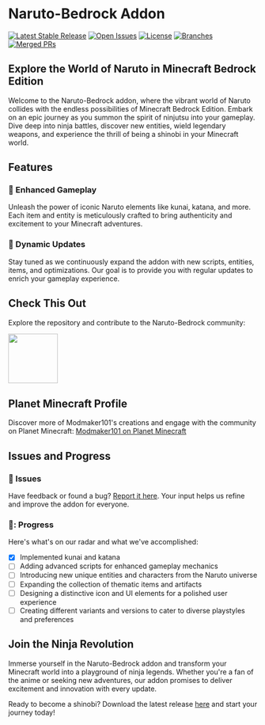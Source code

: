 # Naruto-Bedrock Addon

[![Latest Stable Release](https://badgen.net/github/release/modmaker101/minecraft-bedrock-naruto/stable)](https://github.com/ModMaker101/Minecraft-Bedrock-Naruto/releases)
[![Open Issues](https://badgen.net/github/open-issues/modmaker101/minecraft-bedrock-naruto)](https://github.com/ModMaker101/Minecraft-Bedrock-Naruto/issues)
[![License](https://badgen.net/badge/license/BSL/blue)](https://github.com/ModMaker101/Minecraft-Bedrock-Naruto/blob/main/LICENSE)
[![Branches](https://badgen.net/github/branches/modmaker101/minecraft-bedrock-naruto)](https://github.com/ModMaker101/Minecraft-Bedrock-Naruto/branches)
[![Merged PRs](https://badgen.net/github/merged-prs/modmaker101/minecraft-bedrock-naruto)](https://github.com/ModMaker101/Minecraft-Bedrock-Naruto/pulls)

## Explore the World of Naruto in Minecraft Bedrock Edition

Welcome to the Naruto-Bedrock addon, where the vibrant world of Naruto collides with the endless possibilities of Minecraft Bedrock Edition. Embark on an epic journey as you summon the spirit of ninjutsu into your gameplay. Dive deep into ninja battles, discover new entities, wield legendary weapons, and experience the thrill of being a shinobi in your Minecraft world.

## Features

### 🌟 Enhanced Gameplay
Unleash the power of iconic Naruto elements like kunai, katana, and more. Each item and entity is meticulously crafted to bring authenticity and excitement to your Minecraft adventures.

### 📜 Dynamic Updates
Stay tuned as we continuously expand the addon with new scripts, entities, items, and optimizations. Our goal is to provide you with regular updates to enrich your gameplay experience.

## Check This Out

Explore the repository and contribute to the Naruto-Bedrock community:

[<img src="https://avatars.githubusercontent.com/u/141595525?s=400&u=ac9468ff513d67c7a0fc34fc62eb192f8927512e&v=4" height="100px">](https://github.com/Minecraft-Bedrock-Addons/Minecraft-Bedrock-Naruto)

## Planet Minecraft Profile

Discover more of Modmaker101's creations and engage with the community on Planet Minecraft:
[Modmaker101 on Planet Minecraft](https://www.planetminecraft.com/member/modmaker101/)

## Issues and Progress

### 🐞 Issues
Have feedback or found a bug? [Report it here](https://github.com/ModMaker101/Minecraft-Bedrock-Naruto/issues). Your input helps us refine and improve the addon for everyone.

### 🚀: Progress
Here's what's on our radar and what we've accomplished:

- [x] Implemented kunai and katana
- [ ] Adding advanced scripts for enhanced gameplay mechanics
- [ ] Introducing new unique entities and characters from the Naruto universe
- [ ] Expanding the collection of thematic items and artifacts
- [ ] Designing a distinctive icon and UI elements for a polished user experience
- [ ] Creating different variants and versions to cater to diverse playstyles and preferences

## Join the Ninja Revolution

Immerse yourself in the Naruto-Bedrock addon and transform your Minecraft world into a playground of ninja legends. Whether you're a fan of the anime or seeking new adventures, our addon promises to deliver excitement and innovation with every update.

Ready to become a shinobi? Download the latest release [here](https://github.com/ModMaker101/Minecraft-Bedrock-Naruto/releases) and start your journey today!

